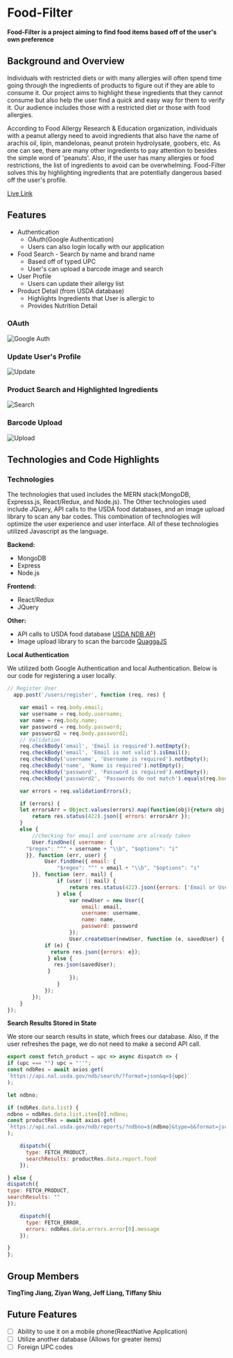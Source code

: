 # Food-Filter

**Food-Filter is a project aiming to find food items based off of the user's own preference**

## Background and Overview

Individuals with restricted diets or with many allergies will often spend time going through the ingredients of products to figure out if they are able to consume it. Our project aims to highlight these ingredients that they cannot consume but also help the user find a quick and easy way for them to verify it. Our audience includes those with a restricted diet or those with food allergies.

According to Food Allergy Research & Education organization, individuals with a peanut allergy need to avoid ingredients that also have the name of arachis oil, lipin, mandelonas, peanut protein hydrolysate, goobers, etc. As one can see, there are many other ingredients to pay attention to besides the simple word of 'peanuts'. Also, if the user has many allergies or food restrictions, the list of ingredients to avoid can be overwhelming. Food-Filter solves this by highlighting ingredients that are potentially dangerous based off the user's profile.

[Live Link](https://food-filter.herokuapp.com/)

## Features

* Authentication
  * OAuth(Google Authentication)
  * Users can also login locally with our application
* Food Search - Search by name and brand name
  * Based off of typed UPC
  * User's can upload a barcode image and search
* User Profile
  * Users can update their allergy list
* Product Detail (from USDA database)
  * Highlights Ingredients that User is allergic to
  * Provides Nutrition Detail

### OAuth

![Google Auth](https://github.com/jeffliang0318/food-filter/blob/master/assets/google%20auth3.gif)

### Update User's Profile

![Update](https://github.com/jeffliang0318/food-filter/blob/master/assets/better%20update%20gif.gif)

### Product Search and Highlighted Ingredients

![Search](https://github.com/jeffliang0318/food-filter/blob/master/assets/search.gif)

### Barcode Upload

![Upload]()

## Technologies and Code Highlights

### Technologies

The technologies that used includes the MERN stack(MongoDB, Expresss.js, React/Redux, and Node.js). The Other technologies used include JQuery, API calls to the USDA food databases, and an image upload library to scan any bar codes. This combination of technologies will optimize the user experience and user interface. All of these technologies utilized Javascript as the language.

**Backend:**

* MongoDB
* Express
* Node.js

**Frontend:**

* React/Redux
* JQuery

**Other:**

* API calls to USDA food database [USDA NDB API](https://ndb.nal.usda.gov/ndb/doc/index)
* Image upload library to scan the barcode [QuaggaJS](https://serratus.github.io/quaggaJS/)

**Local Authentication**

We utilized both Google Authentication and local Authentication. Below is our code for registering a user locally.

```JavaScript
// Register User
  app.post('/users/register', function (req, res) {

	var email = req.body.email;
	var username = req.body.username;
	var name = req.body.name;
	var password = req.body.password;
	var password2 = req.body.password2;
	// Validation
	req.checkBody('email', 'Email is required').notEmpty();
	req.checkBody('email', 'Email is not valid').isEmail();
	req.checkBody('username', 'Username is required').notEmpty();
	req.checkBody('name', 'Name is required').notEmpty();
	req.checkBody('password', 'Password is required').notEmpty();
	req.checkBody('password2', 'Passwords do not match').equals(req.body.password);

	var errors = req.validationErrors();

	if (errors) {
    let errorsArr = Object.values(errors).map(function(obj){return obj.msg;});
		return res.status(422).json({ errors: errorsArr });
	}
	else {
		//checking for email and username are already taken
		User.findOne({ username: {
      "$regex": "^" + username + "\\b", "$options": "i"
	  }}, function (err, user) {
			User.findOne({ email: {
				"$regex": "^" + email + "\\b", "$options": "i"
		}}, function (err, mail) {
				if (user || mail) {
					return res.status(422).json({errors: ['Email or Username taken']});
				} else {
					var newUser = new User({
						email: email,
						username: username,
						name: name,
						password: password
					});
					User.createUser(newUser, function (e, savedUser) {
            if (e) {
              return res.json({errors: e});
             } else {
               res.json(savedUser);
             }
					});
				}
			});
		});
	}
});
```

**Search Results Stored in State**

We store our search results in state, which frees our database. Also, if the user refreshes the page, we do not need to make a second API call.

```JavaScript
export const fetch_product = upc => async dispatch => {
if (upc === "") upc = "''";
const ndbRes = await axios.get(
`https://api.nal.usda.gov/ndb/search/?format=json&q=${upc}`
);

let ndbno;

if (ndbRes.data.list) {
ndbno = ndbRes.data.list.item[0].ndbno;
const productRes = await axios.get(
`https://api.nal.usda.gov/ndb/reports/?ndbno=${ndbno}&type=b&format=json`
);

    dispatch({
      type: FETCH_PRODUCT,
      searchResults: productRes.data.report.food
    });

} else {
dispatch({
type: FETCH_PRODUCT,
searchResults: ""
});

    dispatch({
      type: FETCH_ERROR,
      errors: ndbRes.data.errors.error[0].message
    });

}
};
```

## Group Members

**TingTing Jiang, Ziyan Wang, Jeff Liang, Tiffany Shiu**

## Future Features

* [ ] Ability to use it on a mobile phone(ReactNative Application)
* [ ] Utilize another database (Allows for greater items)
* [ ] Foreign UPC codes
